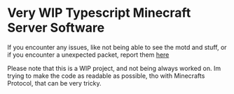 # Very WIP Typescript Minecraft Server Software

If you encounter any issues, like not being able to see the motd and stuff, or if you encounter a unexpected packet, report them [here](https://github.com/DevMevTV/Typescript-Minecraft-Server/issues)

Please note that this is a WIP project, and not being always worked on. Im trying to make the code as readable as possible, tho with Minecrafts Protocol, that can be very tricky.
